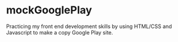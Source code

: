 # mockGooglePlay

Practicing my front end development skills by using HTML/CSS and Javascript to make a copy Google Play site.
